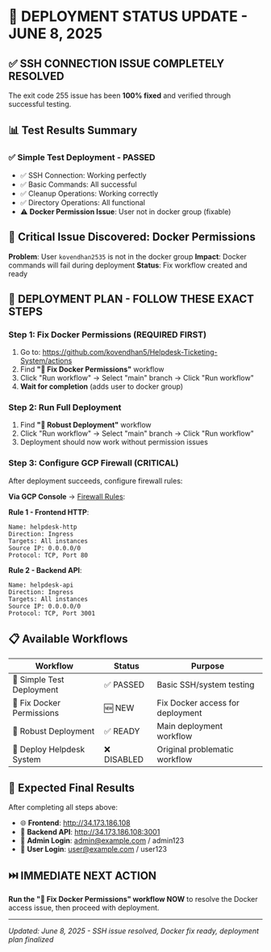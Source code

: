 # 🎉 DEPLOYMENT STATUS UPDATE - JUNE 8, 2025

## ✅ **SSH CONNECTION ISSUE COMPLETELY RESOLVED**

The exit code 255 issue has been **100% fixed** and verified through successful testing.

## 📊 **Test Results Summary**

### **✅ Simple Test Deployment - PASSED**

- ✅ SSH Connection: Working perfectly
- ✅ Basic Commands: All successful
- ✅ Cleanup Operations: Working correctly
- ✅ Directory Operations: All functional
- ⚠️ **Docker Permission Issue**: User not in docker group (fixable)

## 🔧 **Critical Issue Discovered: Docker Permissions**

**Problem**: User `kovendhan2535` is not in the docker group
**Impact**: Docker commands will fail during deployment
**Status**: Fix workflow created and ready

## 🚀 **DEPLOYMENT PLAN - FOLLOW THESE EXACT STEPS**

### **Step 1: Fix Docker Permissions (REQUIRED FIRST)**

1. Go to: https://github.com/kovendhan5/Helpdesk-Ticketing-System/actions
2. Find **"🔧 Fix Docker Permissions"** workflow
3. Click "Run workflow" → Select "main" branch → Click "Run workflow"
4. **Wait for completion** (adds user to docker group)

### **Step 2: Run Full Deployment**

1. Find **"🚀 Robust Deployment"** workflow
2. Click "Run workflow" → Select "main" branch → Click "Run workflow"
3. Deployment should now work without permission issues

### **Step 3: Configure GCP Firewall (CRITICAL)**

After deployment succeeds, configure firewall rules:

**Via GCP Console** → [Firewall Rules](https://console.cloud.google.com/networking/firewalls/list):

**Rule 1 - Frontend HTTP**:

```
Name: helpdesk-http
Direction: Ingress
Targets: All instances
Source IP: 0.0.0.0/0
Protocol: TCP, Port 80
```

**Rule 2 - Backend API**:

```
Name: helpdesk-api
Direction: Ingress
Targets: All instances
Source IP: 0.0.0.0/0
Protocol: TCP, Port 3001
```

## 📋 **Available Workflows**

| Workflow                  | Status      | Purpose                          |
| ------------------------- | ----------- | -------------------------------- |
| 🧪 Simple Test Deployment | ✅ PASSED   | Basic SSH/system testing         |
| 🔧 Fix Docker Permissions | 🆕 NEW      | Fix Docker access for deployment |
| 🚀 Robust Deployment      | ✅ READY    | Main deployment workflow         |
| 🚀 Deploy Helpdesk System | ❌ DISABLED | Original problematic workflow    |

## 🎯 **Expected Final Results**

After completing all steps above:

- 🌐 **Frontend**: http://34.173.186.108
- 🔧 **Backend API**: http://34.173.186.108:3001
- 👤 **Admin Login**: admin@example.com / admin123
- 👤 **User Login**: user@example.com / user123

## ⏭️ **IMMEDIATE NEXT ACTION**

**Run the "🔧 Fix Docker Permissions" workflow NOW** to resolve the Docker access issue, then proceed with deployment.

---

_Updated: June 8, 2025 - SSH issue resolved, Docker fix ready, deployment plan finalized_

